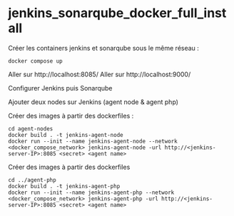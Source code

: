 # jenkins_sonarqube_docker_full_install


Créer les containers jenkins et sonarqube sous le même réseau :

```
docker compose up
```

Aller sur http://localhost:8085/
Aller sur http://localhost:9000/

Configurer Jenkins puis Sonarqube

Ajouter deux nodes sur Jenkins (agent node & agent php)

Créer des images à partir des dockerfiles :

```
cd agent-nodes
docker build . -t jenkins-agent-node
docker run --init --name jenkins-agent-node --network <docker_compose_network> jenkins-agent-node -url http://<jenkins-server-IP>:8085 <secret> <agent name>
```

Créer des images à partir des dockerfiles

```
cd ../agent-php
docker build . -t jenkins-agent-php
docker run --init --name jenkins-agent-php --network <docker_compose_network> jenkins-agent-php -url http://<jenkins-server-IP>:8085 <secret> <agent name>
```
